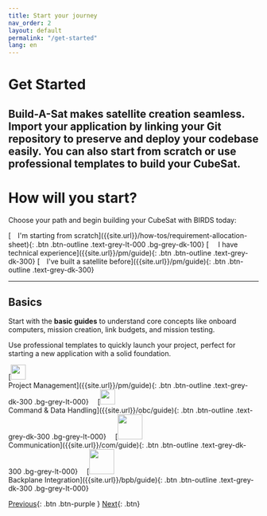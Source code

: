 ```yaml
---
title: Start your journey
nav_order: 2
layout: default
permalink: "/get-started"
lang: en
---
```


# Get Started
Build-A-Sat makes satellite creation seamless. Import your application by linking your Git repository to preserve and deploy your codebase easily. You can also start from scratch or use professional templates to build your CubeSat.
---
# How will you start?
Choose your path and begin building your CubeSat with BIRDS today:

<span class="fs-3" align="center"> 
[<img src="https://raw.githubusercontent.com/FortAwesome/Font-Awesome/6.x/svgs/solid/file.svg" width="10" height="10"> I'm starting from scratch]({{site.url}}/how-tos/requirement-allocation-sheet){: .btn .btn-outline .text-grey-lt-000 .bg-grey-dk-100}
</span>
<span class="fs-3" align="center"> 
[<img src="https://raw.githubusercontent.com/FortAwesome/Font-Awesome/6.x/svgs/brands/git-alt.svg" width="15" height="15"> I have technical experience]({{site.url}}/pm/guide){: .btn .btn-outline .text-grey-dk-300}
</span>
<span class="fs-3" align="center"> 
[<img src="https://raw.githubusercontent.com/FortAwesome/Font-Awesome/6.x/svgs/solid/building.svg" width="10" height="10"> I've built a satellite before]({{site.url}}/pm/guide){: .btn .btn-outline .text-grey-dk-300}
</span>

---

## Basics
Start with the **basic guides** to understand core concepts like onboard computers, mission creation, link budgets, and mission testing.

Use professional templates to quickly launch your project, perfect for starting a new application with a solid foundation.

<span class="fs-2" align="center"> 
[<img src="https://raw.githubusercontent.com/FortAwesome/Font-Awesome/6.x/svgs/solid/building.svg" width="30" height="30"> <br /> Project Management]({{site.url}}/pm/guide){: .btn .btn-outline .text-grey-dk-300 .bg-grey-lt-000}
</span>
<img src="https://raw.githubusercontent.com/FortAwesome/Font-Awesome/6.x/svgs/solid/angles-right.svg" width="10" height="10">
<span class="fs-2" align="center"> 
[<img src="https://raw.githubusercontent.com/FortAwesome/Font-Awesome/6.x/svgs/solid/file-code.svg" width="30" height="30"> <br /> Command & Data Handling]({{site.url}}/obc/guide){: .btn .btn-outline .text-grey-dk-300 .bg-grey-lt-000}
</span>
<img src="https://raw.githubusercontent.com/FortAwesome/Font-Awesome/6.x/svgs/solid/angles-right.svg" width="10" height="10">
<span class="fs-2" align="center"> 
[<img src="https://raw.githubusercontent.com/FortAwesome/Font-Awesome/6.x/svgs/solid/comments.svg" width="50" height="50"> <br /> Communication]({{site.url}}/com/guide){: .btn .btn-outline .text-grey-dk-300 .bg-grey-lt-000}
</span>
<img src="https://raw.githubusercontent.com/FortAwesome/Font-Awesome/6.x/svgs/solid/angles-right.svg" width="10" height="10">
<span class="fs-2" align="center"> 
[<img src="https://raw.githubusercontent.com/FortAwesome/Font-Awesome/6.x/svgs/solid/link.svg" width="50" height="50"> <br /> Backplane Integration]({{site.url}}/bpb/guide){: .btn .btn-outline .text-grey-dk-300 .bg-grey-lt-000}
</span>

[Previous]({{site.url}}/get-started){: .btn .btn-purple }
[Next]({{site.url}}/get-started/reference.html){: .btn}
